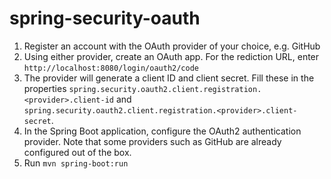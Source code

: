 # spring-security-oauth

1. Register an account with the OAuth provider of your choice, e.g. GitHub
1. Using either provider, create an OAuth app. For the rediction URL, enter `http://localhost:8080/login/oauth2/code`
1. The provider will generate a client ID and client secret. Fill these in the properties `spring.security.oauth2.client.registration.<provider>.client-id` and `spring.security.oauth2.client.registration.<provider>.client-secret`.
1. In the Spring Boot application, configure the OAuth2 authentication provider. Note that some providers such as GitHub are already configured out of the box.
1. Run `mvn spring-boot:run`
